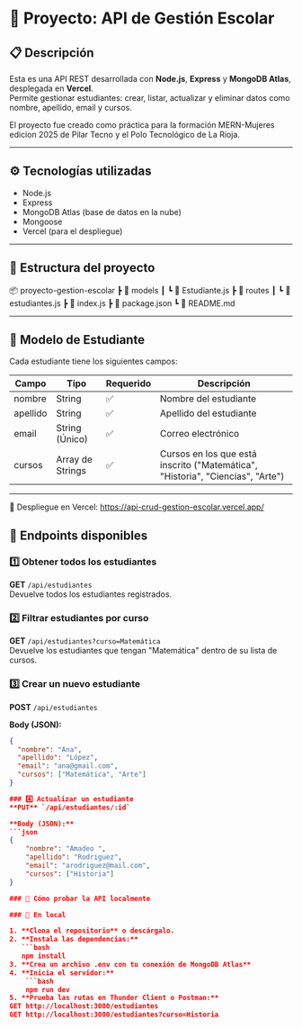# 🏫 Proyecto: API de Gestión Escolar

## 📋 Descripción
Esta es una API REST desarrollada con **Node.js**, **Express** y **MongoDB Atlas**, desplegada en **Vercel**.  
Permite gestionar estudiantes: crear, listar, actualizar y eliminar datos como nombre, apellido, email y cursos.

El proyecto fue creado como práctica para la formación MERN-Mujeres edicion 2025 de Pilar Tecno y el Polo Tecnológico de La Rioja. 

---

## ⚙️ Tecnologías utilizadas
- Node.js  
- Express  
- MongoDB Atlas (base de datos en la nube)  
- Mongoose  
- Vercel (para el despliegue)

---

## 🧩 Estructura del proyecto
📦 proyecto-gestion-escolar
 ┣ 📂 models
 ┃ ┗ 📜 Estudiante.js
 ┣ 📂 routes
 ┃ ┗ 📜 estudiantes.js
 ┣ 📜 index.js
 ┣ 📜 package.json
 ┗ 📜 README.md

---

## 🧠 Modelo de Estudiante
Cada estudiante tiene los siguientes campos:

| Campo     | Tipo            | Requerido  | Descripción |
|-----------|-----------------|------------|--------------|
| nombre    | String          | ✅ | Nombre del estudiante |
| apellido  | String          | ✅ | Apellido del estudiante |
| email     | String (Único)  | ✅ | Correo electrónico |
| cursos    | Array de Strings| ✅ | Cursos en los que está inscrito ("Matemática", "Historia", "Ciencias", "Arte") |

---

🔹 Despliegue en Vercel: 
https://api-crud-gestion-escolar.vercel.app/ 

## 🚀 Endpoints disponibles


### 1️⃣ Obtener todos los estudiantes  
**GET** `/api/estudiantes`  
Devuelve todos los estudiantes registrados.

### 2️⃣ Filtrar estudiantes por curso  
**GET** `/api/estudiantes?curso=Matemática`  
Devuelve los estudiantes que tengan "Matemática" dentro de su lista de cursos.

### 3️⃣ Crear un nuevo estudiante  
**POST** `/api/estudiantes`  

**Body (JSON):**
```json
{
  "nombre": "Ana",
  "apellido": "López",
  "email": "ana@gmail.com",
  "cursos": ["Matemática", "Arte"]
}

### 4️⃣ Actualizar un estudiante
**PUT** `/api/estudiantes/:id`  

**Body (JSON):**
```json
{
    "nombre": "Amadeo ",
    "apellido": "Rodriguez",
    "email": "arodriguez@mail.com",
    "cursos": ["Historia"]
}

### 🧪 Cómo probar la API localmente

### 🔹 En local

1. **Clona el repositorio** o descárgalo.  
2. **Instala las dependencias:**
   ```bash
   npm install
3. **Crea un archivo .env con tu conexión de MongoDB Atlas**
4. **Inicia el servidor:**
    ```bash
    npm run dev
5. **Prueba las rutas en Thunder Client o Postman:**
GET http://localhost:3000/estudiantes
GET http://localhost:3000/estudiantes?curso=Historia





